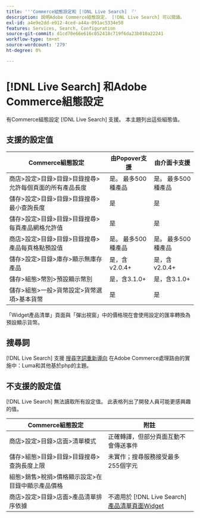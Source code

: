 ```yaml
---
title: '''Commerce組態設定和 [!DNL Live Search] 『'
description: 說明Adobe Commerce組態設定， [!DNL Live Search] 可以閱讀。
exl-id: a4e9e2dd-e912-4ced-a44a-091ac5334e50
features: Services, Search, Configuration
source-git-commit: d1cd70e66e616c052418c719f6da23b010a22241
workflow-type: tm+mt
source-wordcount: '279'
ht-degree: 0%

---
```


# [!DNL Live Search] 和Adobe Commerce組態設定

有Commerce組態設定 [!DNL Live Search] 支援。 本主題列出這些組態值。

## 支援的設定值

| Commerce組態設定 | 由Popover支援 | 由介面卡支援 |
|---|---|---|
| 商店>設定>目錄>目錄>目錄搜尋>允許每個頁面的所有產品長度 | 是。 最多500種產品 | 是。 最多500種產品 |
| 儲存>設定>目錄>目錄>目錄搜尋>最小查詢長度 | 是 | 是 |
| 儲存>設定>目錄>目錄>目錄搜尋>每頁產品網格允許值 | 是 | 是 |
| 商店>設定>目錄>目錄>目錄搜尋>產品每頁格點預設值 | 是。 最多500種產品 | 是。 最多500種產品 |
| 儲存>設定>目錄>庫存>顯示無庫存產品 | 是，含v2.0.4+ | 是，含v2.0.4+ |
| 儲存>組態>幣別>預設顯示幣別 | 是，含3.1.0+ | 是，含3.1.0+ |
| 儲存>組態>一般>貨幣設定>貨幣選項>基本貨幣 | 是 | 是 |

「Widget產品清單」頁面與「彈出視窗」中的價格現在會使用設定的匯率轉換為預設顯示貨幣。

## 搜尋詞

[!DNL Live Search] 支援 [搜尋字詞重新導向](https://experienceleague.adobe.com/docs/commerce-admin/catalog/catalog/search/search-terms.html) 在Adobe Commerce處理路由的實施中：Luma和其他基於php的主題。

## 不支援的設定值

[!DNL Live Search] 無法讀取所有設定值。 此表格列出了開發人員可能更感興趣的值。

| Commerce組態設定 | 附註 |
|---|---|
| 商店>設定>目錄>店面>清單模式 | 正確轉譯，但部分頁面互動不會傳送事件 |
| 儲存>組態>目錄>目錄>目錄搜尋>查詢長度上限 | 未實作；搜尋服務接受最多255個字元 |
| 組態>銷售>稅捐>價格顯示設定>在目錄中顯示產品價格 |  |
| 商店>設定>目錄>店面>產品清單排序依據 | 不適用於 [!DNL Live Search] [產品清單頁面Widget](plp-styling.md) |
